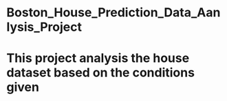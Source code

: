 # Boston_House_Prediction_Data_Aanlysis_Project
# This project analysis the house dataset based on the conditions given
